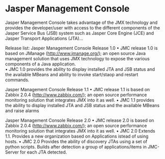 Jasper Management Console 
=======================
Jasper Management Console takes advantage of the JMX technology and provides the developer/user with access to the different components of the Jasper Service Bus (JSB) system such as Jasper Core Engine  (JCE) and Jasper Transport Applications (JTA)...

Release list: 
Jasper Management Console Release 1.0
•	JMC release 1.0 is based on JManage (http://www.jmanage.org/); an open source Java management solution that uses JMX technology to expose the various components of a Java application.  
•	JMC 1.0 provides the ability to display installed JTA and JSB status and the available MBeans and ability to invoke start/staop and restart commands. 


Jasper Management Console Release 1.1 
•	JMC release 1.1 is based on Zabbix 2.0.4 (http://www.zabbix.com/); an open source performance monitoring solution that integrates JMX into it as well. 
•	JMC 1.1 provides the ability to display installed JTA and JSB status and the available MBeans and raise alarms 

Jasper Management Console Release 2.0
•	JMC release 2.0 is based on Zabbix 2.0.4 (http://www.zabbix.com/); an open source performance monitoring solution that integrates JMX into it as well. 
•	JMC 2.0 Extends 1.1. Provides a new organization based on Applications istead of using hosts.
•	JMC 2.0 Provides the ability of discovery JTAs using a set of python scripts. Builds after detection a group of applications/items in JMC-Server for each JTA detected.
